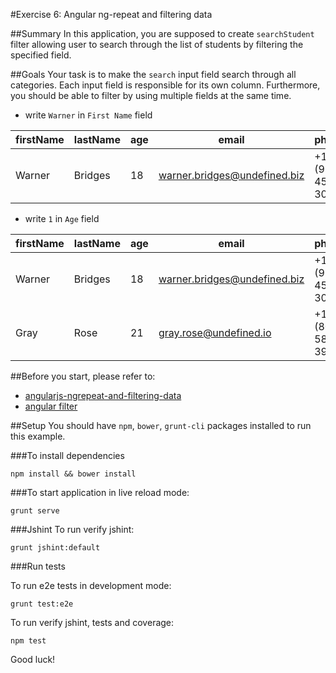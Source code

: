 #Exercise 6: Angular ng-repeat and filtering data

##Summary
In this application, you are supposed to create `searchStudent` filter allowing user to search through the list of students by filtering the specified field.

##Goals
Your task is to make the `search` input field search through all categories. Each input field is responsible for its own column. Furthermore, you should be able
 to filter by using multiple fields at the same time.

 * write `Warner` in `First Name` field

| firstName | lastName |age |email|phone|
|--------|--------|--------|--------|--------|
| Warner  |Bridges| 18|warner.bridges@undefined.biz|+1 (914) 451-3055|

 * write `1` in `Age` field

| firstName | lastName |age |email|phone|
|--------|--------|--------|--------|--------|
| Warner  |Bridges| 18|warner.bridges@undefined.biz|+1 (914) 451-3055|
| Gray  |Rose| 21|gray.rose@undefined.io|+1 (807) 582-3992|

##Before you start, please refer to:
* [angularjs-ngrepeat-and-filtering-data](https://egghead.io/lessons/angularjs-ngrepeat-and-filtering-data)
* [angular filter](https://docs.angularjs.org/api/ng/filter/filter)

##Setup
 You should have `npm`, `bower`, `grunt-cli`  packages installed to run this example.
 
###To install dependencies 

    npm install && bower install


###To start application in live reload mode:

    grunt serve
    
###Jshint
To run verify jshint:
    
    grunt jshint:default

###Run tests

To run e2e tests in development mode:

    grunt test:e2e

To run verify jshint, tests and coverage:

    npm test

Good luck!
